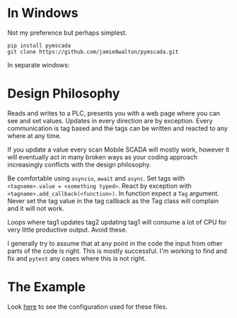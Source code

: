 

# In Windows

Not my preference but perhaps simplest.

```shell
pip install pymscada
git clone https://github.com/jamie0walton/pymscada.git
```

In separate windows:

# Design Philosophy

Reads and writes to a PLC, presents you with a web page where you can see and set values.
Updates in every direction are by exception. Every communication is tag based and the tags
can be written and reacted to any where at any time.

If you update a value every scan Mobile SCADA will mostly work, however it will eventually
act in many broken ways as your coding approach increasingly conflicts with the design
philosophy.

Be comfortable using ```asyncio```, ```await``` and ```async```. Set tags with
```<tagname>.value = <something typed>```. React by exception with
```<tagname>.add_callback(<function>)```. In function expect a ```Tag``` argument.
Never set the tag value in the tag callback as the Tag class will complain and it will
not work.

Loops where tag1 updates tag2 updating tag1 will consume a lot of CPU for very little
productive output. Avoid these.

I generally try to assume that at any point in the code the input from other parts of the
code is right. This is mostly successful. I'm working to find and fix and ```pytest``` any
cases where this is not right.

# The Example
Look [here](https://github.com/jamie0walton/pymscada/tree/main/docs/examples) to see the
configuration used for these files.
